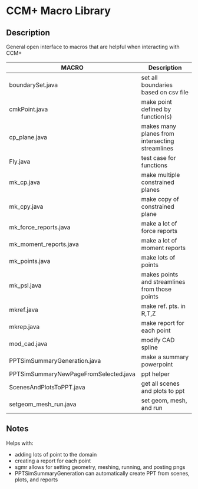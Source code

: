 # CCM+ Macro Library

## Description

General open interface to macros that are helpful when interacting with CCM+

| MACRO                                |  Description                         |
|--------------------------------------|--------------------------------------|
| boundarySet.java                     |  set all boundaries based on csv file|
| cmkPoint.java                        |  make point defined by function(s)   |
| cp_plane.java                        |  makes many planes from intersecting streamlines
| Fly.java                             |  test case for functions             |
| mk_cp.java                           |  make multiple constrained planes    |
| mk_cpy.java                          |  make copy of constrained plane      |
| mk_force_reports.java                |  make a lot of force reports         |
| mk_moment_reports.java               |  make a lot of moment reports        |
| mk_points.java                       |  make lots of points                 |
| mk_psl.java                          |  makes points and streamlines from those points
| mkref.java                           |  make ref. pts. in R,T,Z             |
| mkrep.java                           |  make report for each point          |
| mod_cad.java                         |  modify CAD spline                   |
| PPTSimSummaryGeneration.java         |  make a summary powerpoint           |
| PPTSimSummaryNewPageFromSelected.java|  ppt helper                          |
| ScenesAndPlotsToPPT.java             |  get all scenes and plots to ppt     |
| setgeom_mesh_run.java                |  set geom, mesh, and run             |

## Notes

Helps with:
*  adding lots of point to the domain
*  creating a report for each point
*  sgmr allows for setting geometry, meshing, running, and posting pngs
* PPTSimSummaryGeneration can automatically create PPT from scenes,
  plots, and reports

